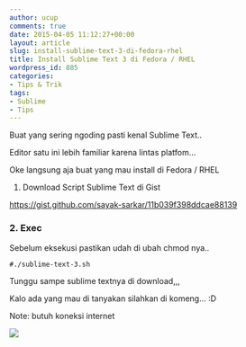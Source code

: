 ```yaml
---
author: ucup
comments: true
date: 2015-04-05 11:12:27+00:00
layout: article
slug: install-sublime-text-3-di-fedora-rhel
title: Install Sublime Text 3 di Fedora / RHEL
wordpress_id: 885
categories:
- Tips & Trik
tags:
- Sublime
- Tips
---
```


Buat yang sering ngoding pasti kenal Sublime Text..

Editor satu ini lebih familiar karena lintas platfom...

Oke langsung aja buat yang mau install di Fedora / RHEL





  1. Download Script Sublime Text di Gist



<!-- more -->

https://gist.github.com/sayak-sarkar/11b039f398ddcae88139



### 2. Exec



Sebelum eksekusi pastikan udah di ubah chmod nya..



    #./sublime-text-3.sh




Tunggu sampe sublime textnya di download,,,

Kalo ada yang mau di tanyakan silahkan di komeng... :D

Note: butuh koneksi internet

![](http://i67.tinypic.com/ne93x3.jpg)
